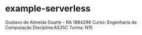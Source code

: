 # example-serverless
Gustavo de Almeida Duarte - RA 1884298
Curso: Engenharia de Computação
Disciplina:AS35C
Turma: N15
